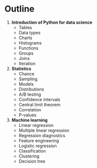# Outline

1. **Introduction of Python for data science**
   - Tables
   - Data types
   - Charts
   - Histograms
   - Functions
   - Groups
   - Joins
   - Iteration
2. **Statistics**
   - Chance
   - Sampling
   - Models
   - Distributions
   - A/B testing
   - Confidence intervals
   - Central limit theorem
   - Correlation
   - P-values
3. **Machine learning**
   - Linear regression
   - Multiple linear regression
   - Regression diagnostics
   - Feature engineering
   - Logistic regression
   - Classification
   - Clustering
   - Decision tree
